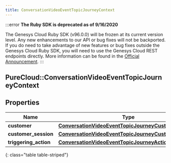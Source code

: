 ```yaml
---
title: ConversationVideoEventTopicJourneyContext
---
```


:::error
**The Ruby SDK is deprecated as of 9/16/2020**

The Genesys Cloud Ruby SDK (v96.0.0) will be frozen at its current version level. Any new enhancements to our API or bug fixes will not be backported. If you do need to take advantage of new features or bug fixes outside the Genesys Cloud Ruby SDK, you will need to use the Genesys Cloud REST endpoints directly. More information can be found in the [Official Announcement](https://developer.mypurecloud.com/forum/t/announcement-genesys-cloud-ruby-sdk-end-of-life/8850).
:::


## PureCloud::ConversationVideoEventTopicJourneyContext

## Properties

|Name | Type | Description | Notes|
|------------ | ------------- | ------------- | -------------|
| **customer** | [**ConversationVideoEventTopicJourneyCustomer**](ConversationVideoEventTopicJourneyCustomer.html) |  | [optional] |
| **customer_session** | [**ConversationVideoEventTopicJourneyCustomerSession**](ConversationVideoEventTopicJourneyCustomerSession.html) |  | [optional] |
| **triggering_action** | [**ConversationVideoEventTopicJourneyAction**](ConversationVideoEventTopicJourneyAction.html) |  | [optional] |
{: class="table table-striped"}


